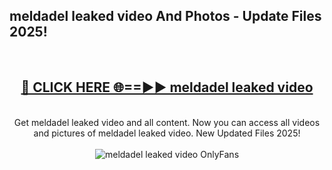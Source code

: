 <h2>meldadel leaked video And Photos - Update Files 2025!</h2>
<br>
<div align="center">
<h2><a href="https://betterlinks.top/A2PfLJ" rel="nofollow">🔴 CLICK HERE 🌐==►► meldadel leaked video</a></h2>
<br>
Get meldadel leaked video and all content. Now you can access all videos and pictures of meldadel leaked video. New Updated Files 2025!
<br>
<br>
<a href="https://betterlinks.top/A2PfLJ" rel="nofollow" data-target="animated-image.originalLink"><img src="https://i.imgur.com/dJHk4Zq.gif" alt="meldadel leaked video OnlyFans" style="max-width: 100%; display: inline-block;" data-target="animated-image.originalImage"></a>
</div>
<br>